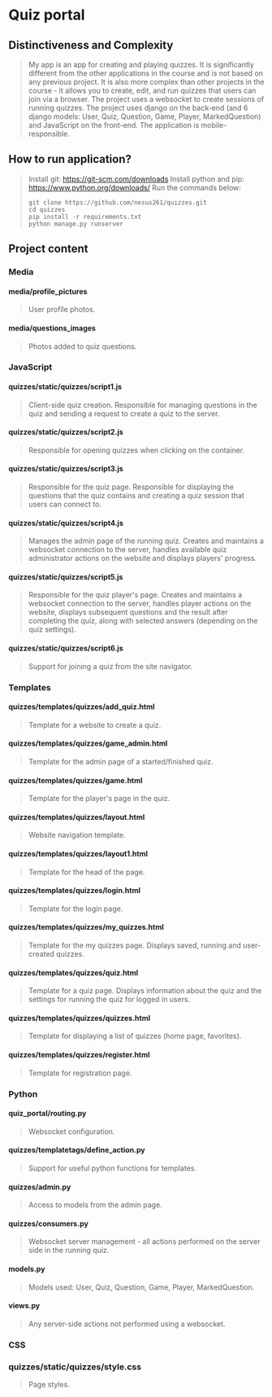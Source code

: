 # Quiz portal

## Distinctiveness and Complexity

> My app is an app for creating and playing quizzes. It is significantly different from the other applications in the course and is not based on any previous project. It is also more complex than other projects in the course - it allows you to create, edit, and run quizzes that users can join via a browser. The project uses a websocket to create sessions of running quizzes.
> The project uses django on the back-end (and 6 django models: User, Quiz, Question, Game, Player, MarkedQuestion) and JavaScript on the front-end.
> The application is mobile-responsible.

## How to run application?

> Install git: https://git-scm.com/downloads
> Install python and pip: https://www.python.org/downloads/
> Run the commands below:
>
> ```
> git clone https://github.com/nesus261/quizzes.git
> cd quizzes
> pip install -r requirements.txt
> python manage.py runserver
> ```

## Project content

### Media

#### **media/profile_pictures**

> User profile photos.

#### **media/questions_images**

> Photos added to quiz questions.

### JavaScript

#### **quizzes/static/quizzes/script1.js**

> Client-side quiz creation. Responsible for managing questions in the quiz and sending a request to create a quiz to the server.

#### **quizzes/static/quizzes/script2.js**

> Responsible for opening quizzes when clicking on the container.

#### **quizzes/static/quizzes/script3.js**

> Responsible for the quiz page. Responsible for displaying the questions that the quiz contains and creating a quiz session that users can connect to.

#### **quizzes/static/quizzes/script4.js**

> Manages the admin page of the running quiz. Creates and maintains a websocket connection to the server, handles available quiz administrator actions on the website and displays players' progress.

#### **quizzes/static/quizzes/script5.js**

> Responsible for the quiz player's page. Creates and maintains a websocket connection to the server, handles player actions on the website, displays subsequent questions and the result after completing the quiz, along with selected answers (depending on the quiz settings).

#### **quizzes/static/quizzes/script6.js**

> Support for joining a quiz from the site navigator.

### Templates

#### **quizzes/templates/quizzes/add_quiz.html**

> Template for a website to create a quiz.

#### **quizzes/templates/quizzes/game_admin.html**

> Template for the admin page of a started/finished quiz.

#### **quizzes/templates/quizzes/game.html**

> Template for the player's page in the quiz.

#### **quizzes/templates/quizzes/layout.html**

> Website navigation template.

#### **quizzes/templates/quizzes/layout1.html**

> Template for the head of the page.

#### **quizzes/templates/quizzes/login.html**

> Template for the login page.

#### **quizzes/templates/quizzes/my_quizzes.html**

> Template for the my quizzes page. Displays saved, running and user-created quizzes.

#### **quizzes/templates/quizzes/quiz.html**

> Template for a quiz page. Displays information about the quiz and the settings for running the quiz for logged in users.

#### **quizzes/templates/quizzes/quizzes.html**

> Template for displaying a list of quizzes (home page, favorites).

#### **quizzes/templates/quizzes/register.html**

> Template for registration page.

### Python

#### **quiz_portal/routing.py**

> Websocket configuration.

#### **quizzes/templatetags/define_action.py**

> Support for useful python functions for templates.

#### **quizzes/admin.py**

> Access to models from the admin page.

#### **quizzes/consumers.py**

> Websocket server management - all actions performed on the server side in the running quiz.

#### **models.py**

> Models used: User, Quiz, Question, Game, Player, MarkedQuestion.

#### **views.py**

> Any server-side actions not performed using a websocket.

### CSS

### **quizzes/static/quizzes/style.css**

> Page styles.
